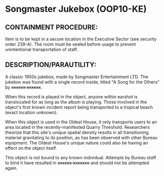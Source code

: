 # Songmaster Jukebox (OOP10-KE)

## CONTAINMENT PROCEDURE:

Item is to be kept in a secure location in the Executive Sector (see security order 239-A). The room must be sealed before usage to prevent unintentional transportation of staff.

## DESCRIPTION/PARAUTILITY:

A classic 1950s jukebox, made by Songmaster Entertainment LTD. The jukebox was found with a single record inside, titled "A Song for the Others" by ~~xxxxxx xxxxxx~~.

When this record is played in the object, anyone within earshot is translocated for as long as the album is playing. Those involved in the object's first known incident report being transported to a tropical beach (exact location unknown).

When this object is used in the Oldest House, it only transports users to an area located in the recently-manifested Quarry Threshold. Researchers theorize that this site's unique spatial density results in all transitioning material gravitating to its position, as has been observed with other Bureau equipment. The Oldest House's unique nature could also be having an effect on the object itself.

This object is not bound to any known individual. Attempts by Bureau staff to bind it have resulted in ~~xxxxxx xxxxxxx~~ and should not be attempted again.

